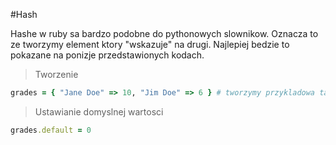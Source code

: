 #Hash

Hashe w ruby sa bardzo podobne do pythonowych slownikow. Oznacza to ze tworzymy element ktory "wskazuje" na drugi. Najlepiej bedzie to pokazane na ponizje przedstawionych kodach.

>Tworzenie

```Ruby
grades = { "Jane Doe" => 10, "Jim Doe" => 6 } # tworzymy przykladowa tablice hashy. Jesli do  wpiszemy grades["Jane Doe"] wypisze nam wartosc "wskazujaca".
```

>Ustawianie domyslnej wartosci

```Ruby
grades.default = 0
```


